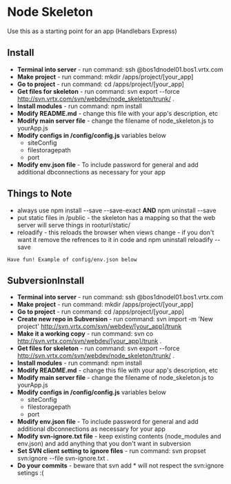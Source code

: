 
# Node Skeleton

Use this as a starting point for an app (Handlebars Express)

## Install

* **Terminal into server** - run command: ssh <user>@bos1dnodel01.bos1.vrtx.com
* **Make project** - run command: mkdir /apps/project/[your_app]
* **Go to project** - run command: cd /apps/project/[your_app]
* **Get files for skeleton** - run command: svn export --force http://svn.vrtx.com/svn/webdev/node_skeleton/trunk/ .
* **Install modules** - run command: npm install	
* **Modify README.md** - change this file with your app's description, etc
* **Modify main server file** - change the filename of node_skeleton.js to yourApp.js
* **Modify configs in /config/config.js** variables below
  * siteConfig
  * filestoragepath
  * port
* **Modify env.json file** - To include password for general and add additional dbconnections as necessary for your app

   
## Things to Note
* always use npm install --save --save-exact **AND** npm uninstall --save
* put static files in /public - the skeleton has a mapping so that the web server will serve things in  rooturl/static/
* reloadify - this reloads the browser when views change - if you don't want it remove the refrences to it in code and npm uninstall reloadify --save

```
Have fun! Example of config/env.json below
```

## SubversionInstall

* **Terminal into server** - run command: ssh <user>@bos1dnodel01.bos1.vrtx.com
* **Make project** - run command: mkdir /apps/project/[your_app]
* **Go to project** - run command: cd /apps/project/[your_app]
* **Create new repo in Subversion** - run command: svn import -m 'New project' http://svn.vrtx.com/svn/webdev/[your_app]/trunk
* **Make it a working copy** - run command: svn co http://svn.vrtx.com/svn/webdev/[your_app]/trunk .
* **Get files for skeleton** - run command: svn export --force http://svn.vrtx.com/svn/webdev/node_skeleton/trunk/ .
* **Install modules** - run command: npm install	
* **Modify README.md** - change this file with your app's description, etc
* **Modify main server file** - change the filename of node_skeleton.js to yourApp.js
* **Modify configs in /config/config.js** variables below
  * siteConfig
  * filestoragepath
  * port
* **Modify env.json file** - To include password for general and add additional dbconnections as necessary for your app
* **Modify svn-ignore.txt file** - keep existing contents (node_modules and env.json) and add anything that you don't want in subversion
* **Set SVN client setting to ignore files** - run command: svn propset svn:ignore --file svn-ignore.txt .
* **Do your commits** - beware that svn add * will not respect the svn:ignore setings :(
